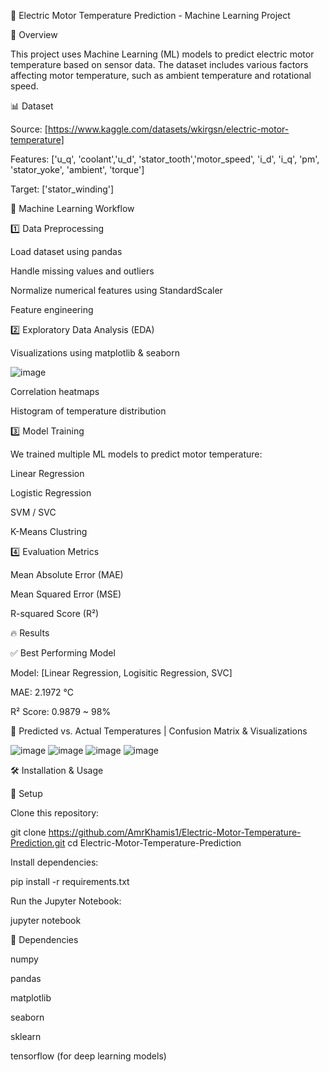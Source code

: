 🚀 Electric Motor Temperature Prediction - Machine Learning Project

📌 Overview

This project uses Machine Learning (ML) models to predict electric motor temperature based on sensor data. The dataset includes various factors affecting motor temperature, such as ambient temperature and rotational speed.

📊 Dataset

Source: [https://www.kaggle.com/datasets/wkirgsn/electric-motor-temperature]

Features: ['u_q', 'coolant','u_d', 'stator_tooth','motor_speed', 'i_d', 'i_q', 'pm', 'stator_yoke', 'ambient', 'torque']

Target: ['stator_winding']

🔬 Machine Learning Workflow

1️⃣ Data Preprocessing

Load dataset using pandas

Handle missing values and outliers

Normalize numerical features using StandardScaler

Feature engineering

2️⃣ Exploratory Data Analysis (EDA)

Visualizations using matplotlib & seaborn

![image](https://github.com/user-attachments/assets/49e9e293-b525-4fcf-aa17-18990250408f)

Correlation heatmaps

Histogram of temperature distribution

3️⃣ Model Training

We trained multiple ML models to predict motor temperature:

Linear Regression

Logistic Regression

SVM / SVC 

K-Means Clustring

4️⃣ Evaluation Metrics

Mean Absolute Error (MAE)

Mean Squared Error (MSE)

R-squared Score (R²)

🔥 Results

✅ Best Performing Model

Model: [Linear Regression, Logisitic Regression, SVC]

MAE: 2.1972 °C

R² Score: 0.9879 ~ 98%

📌 Predicted vs. Actual Temperatures | Confusion Matrix & Visualizations

![image](https://github.com/user-attachments/assets/8db13a03-b597-4f4d-a245-dee0274a88ae)
![image](https://github.com/user-attachments/assets/5e4b482f-e462-42f5-8e26-8515c4aba152)
![image](https://github.com/user-attachments/assets/05a698cf-f1ba-4af5-ad09-9ae783cfa0f8)
![image](https://github.com/user-attachments/assets/7c5190a1-ff68-44f0-b18b-add416985711)


🛠 Installation & Usage

🔧 Setup

Clone this repository:

git clone https://github.com/AmrKhamis1/Electric-Motor-Temperature-Prediction.git
cd Electric-Motor-Temperature-Prediction

Install dependencies:

pip install -r requirements.txt

Run the Jupyter Notebook:

jupyter notebook

📌 Dependencies

numpy

pandas

matplotlib

seaborn

sklearn

tensorflow (for deep learning models)


